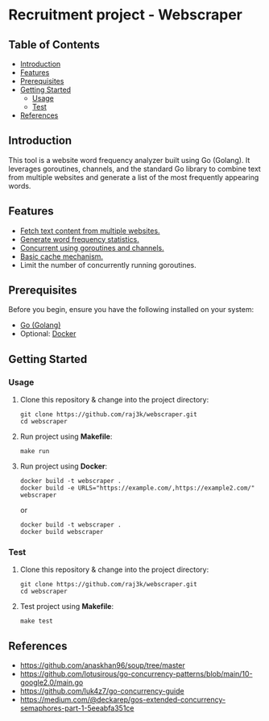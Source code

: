 # Recruitment project - Webscraper

## Table of Contents
- [Introduction](#introduction)
- [Features](#features)
- [Prerequisites](#prerequisites)
- [Getting Started](#getting-started)
    - [Usage](#usage)
    - [Test](#test)
- [References](#references)

## Introduction

This tool is a website word frequency analyzer built using Go (Golang). It leverages goroutines, channels, and the standard Go library to combine text from multiple websites and generate a list of the most frequently appearing words.

## Features

- [Fetch text content from multiple websites.](https://github.com/raj3k/webscraper/blob/7-create-readme/main.go#L33C28-L33C28)
- [Generate word frequency statistics.](https://github.com/raj3k/webscraper/blob/7-create-readme/main.go#L43C3-L43C3)
- [Concurrent using goroutines and channels.](https://github.com/raj3k/webscraper/blob/7-create-readme/main.go#L35)
- [Basic cache mechanism.](https://github.com/raj3k/webscraper/blob/7-create-readme/internal/client/client.go#L20)
- Limit the number of concurrently running goroutines.

## Prerequisites

Before you begin, ensure you have the following installed on your system:

- [Go (Golang)](https://golang.org/doc/install)
- Optional: [Docker](https://www.docker.com/)
## Getting Started

### Usage

1. Clone this repository & change into the project directory:
   ```shell
   git clone https://github.com/raj3k/webscraper.git
   cd webscraper
   ```
2. Run project using **Makefile**:
    ```shell
   make run
    ```
3. Run project using **Docker**:
    ```shell
   docker build -t webscraper .
   docker build -e URLS="https://example.com/,https://example2.com/" webscraper
    ```
   or
    ```shell
   docker build -t webscraper .
   docker build webscraper
    ```

### Test
1. Clone this repository & change into the project directory:
   ```shell
   git clone https://github.com/raj3k/webscraper.git
   cd webscraper
   ```
2. Test project using **Makefile**:
    ```shell
   make test
    ```

## References
- https://github.com/anaskhan96/soup/tree/master
- https://github.com/lotusirous/go-concurrency-patterns/blob/main/10-google2.0/main.go
- https://github.com/luk4z7/go-concurrency-guide
- https://medium.com/@deckarep/gos-extended-concurrency-semaphores-part-1-5eeabfa351ce
